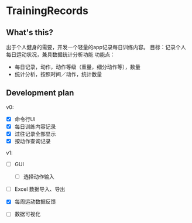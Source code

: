 # TrainingRecords

## What's this?
出于个人健身的需要，开发一个轻量的app记录每日训练内容。
目标：记录个人每日运动状况，兼具数据统计分析功能
功能点：
- 每日记录，动作，动作等级（重量，细分动作等），数量
- 统计分析，按照时间／动作，统计数量

## Development plan
v0:
- [x] 命令行UI
- [x] 每日训练内容记录
- [x] 过往记录全部显示
- [x] 按动作查询记录

v1:
- [ ] GUI
  - [ ] 选择动作输入
- [ ] Excel 数据导入、导出
- [x] 每周运动数据反馈
- [ ] 数据可视化

